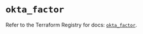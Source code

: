 # `okta_factor`

Refer to the Terraform Registry for docs: [`okta_factor`](https://registry.terraform.io/providers/okta/okta/4.12.0/docs/resources/factor).
